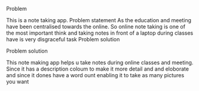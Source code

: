 Problem 

This is a note taking app. Problem statement As the education and meeting have been centralised towards the online.
So online note taking is one of the most important think and taking notes in front of a laptop during classes have is very disgraceful task Problem solution 


Problem solution

This note making app helps u take notes during online classes and meeting.
Since it has a description coloum to make it more detail and and eloborate and since it dones have a word ount enabling it to take as many pictures you want


